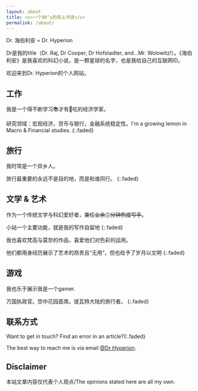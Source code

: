 ```yaml
---
layout: about
title: <s>一个90‘s的网上冲浪</s>
permalink: /about/
---
```

Dr. 海伯利安 = Dr. Hyperion 

Dr是我的title（Dr. Raj, Dr Cooper, Dr Hofstadter, and...Mr. Wolowitz!）。《海伯利安》是我喜欢的科幻小说，是一颗星球的名字，也是我给自己的互联网ID。

欢迎来到Dr. Hyperion的个人网站。


## 工作
我是一个得不断学习📚才有🍚吃的经济学家。

研究领域：宏观经济，货币与银行，金融系统稳定性。I'm a growing lemon in Macro & Financial studies.
{:.faded}


## 旅行
我时常是一个异乡人。

旅行最重要的永远不是目的地，而是和谁同行。
{:.faded}


## 文学 & 艺术
作为一个传统文学与科幻爱好者，<del>兼任业余三分钟热度写手</del>。

小站一个主要功能，就是我的写作自留地
{:.faded}

我也喜欢梵高与莫奈的作品，喜爱他们对色彩的运用。

他们都用身经历展示了艺术的昂贵且“无用”，但也给予了岁月以文明
{:.faded}

## 游戏
我也乐于展示我是一个gamer. 

万国执政官。空中花园首席。提瓦特大陆的旅行者。
{:.faded}



## 联系方式

Want to get in touch? Find an error in an article?{:.faded}

The best way to reach me is via email [@Dr Hyperion](mailto:yu.xiaoeconomics@gmail.com).

## Disclaimer
本站文章内容仅代表个人观点/The opinions stated here are all my own.
